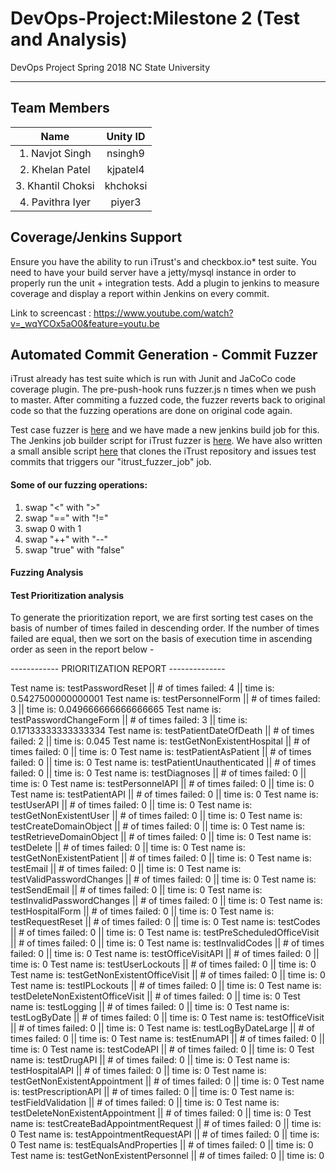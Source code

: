 # DevOps-Project:Milestone 2 (Test and Analysis)
DevOps Project Spring 2018 NC State University

----------------------------------------   
## Team Members
|Name | Unity ID |
| :---: | :---: |
|1. Navjot Singh |       nsingh9|
|2. Khelan Patel     |        kjpatel4|
|3. Khantil Choksi|        khchoksi|
|4. Pavithra Iyer    |       piyer3|

## Coverage/Jenkins Support

Ensure you have the ability to run iTrust's and checkbox.io* test suite. You need to have your build server have a jetty/mysql instance in order to properly run the unit + integration tests. Add a plugin to jenkins to measure coverage and display a report within Jenkins on every commit.

Link to screencast : https://www.youtube.com/watch?v=_wqYCOx5aO0&feature=youtu.be

## Automated Commit Generation - Commit Fuzzer

iTrust already has test suite which is run with Junit and JaCoCo code coverage plugin. The pre-push-hook runs fuzzer.js n times when we push to master. After commiting a fuzzed code, the fuzzer reverts back to original code so that the fuzzing operations are done on original code again.

Test case fuzzer is [here](Fuzzer/fuzzer.js) and we have made a new jenkins build job for this. The Jenkins job builder script for iTrust fuzzer is [here](roles/create_jobs/templates/itrust_fuzzing.yml). We have also written a small ansible script [here](fuzzing.yml) that clones the iTrust repository and issues test commits that triggers our "itrust_fuzzer_job" job.

#### Some of our fuzzing operations: 

1. swap "<" with ">"
2. swap "==" with "!="
3. swap 0 with 1
4. swap "++" with "--"
5. swap "true" with "false"

#### Fuzzing Analysis

#### Test Prioritization analysis
To generate the prioritization report, we are first sorting test cases on the basis of number of times failed in descending order. If the number of times failed are equal, then we sort on the basis of execution time in ascending order as seen in the report below - 

------------ PRIORITIZATION REPORT -------------- 

Test name is: testPasswordReset || # of times failed: 4 || time is: 0.5427500000000001
Test name is: testPersonnelForm || # of times failed: 3 || time is: 0.049666666666666665
Test name is: testPasswordChangeForm || # of times failed: 3 || time is: 0.17133333333333334
Test name is: testPatientDateOfDeath || # of times failed: 2 || time is: 0.045
Test name is: testGetNonExistentHospital || # of times failed: 0 || time is: 0
Test name is: testPatientAsPatient || # of times failed: 0 || time is: 0
Test name is: testPatientUnauthenticated || # of times failed: 0 || time is: 0
Test name is: testDiagnoses || # of times failed: 0 || time is: 0
Test name is: testPersonnelAPI || # of times failed: 0 || time is: 0
Test name is: testPatientAPI || # of times failed: 0 || time is: 0
Test name is: testUserAPI || # of times failed: 0 || time is: 0
Test name is: testGetNonExistentUser || # of times failed: 0 || time is: 0
Test name is: testCreateDomainObject || # of times failed: 0 || time is: 0
Test name is: testRetrieveDomainObject || # of times failed: 0 || time is: 0
Test name is: testDelete || # of times failed: 0 || time is: 0
Test name is: testGetNonExistentPatient || # of times failed: 0 || time is: 0
Test name is: testEmail || # of times failed: 0 || time is: 0
Test name is: testValidPasswordChanges || # of times failed: 0 || time is: 0
Test name is: testSendEmail || # of times failed: 0 || time is: 0
Test name is: testInvalidPasswordChanges || # of times failed: 0 || time is: 0
Test name is: testHospitalForm || # of times failed: 0 || time is: 0
Test name is: testRequestReset || # of times failed: 0 || time is: 0
Test name is: testCodes || # of times failed: 0 || time is: 0
Test name is: testPreScheduledOfficeVisit || # of times failed: 0 || time is: 0
Test name is: testInvalidCodes || # of times failed: 0 || time is: 0
Test name is: testOfficeVisitAPI || # of times failed: 0 || time is: 0
Test name is: testUserLockouts || # of times failed: 0 || time is: 0
Test name is: testGetNonExistentOfficeVisit || # of times failed: 0 || time is: 0
Test name is: testIPLockouts || # of times failed: 0 || time is: 0
Test name is: testDeleteNonExistentOfficeVisit || # of times failed: 0 || time is: 0
Test name is: testLogging || # of times failed: 0 || time is: 0
Test name is: testLogByDate || # of times failed: 0 || time is: 0
Test name is: testOfficeVisit || # of times failed: 0 || time is: 0
Test name is: testLogByDateLarge || # of times failed: 0 || time is: 0
Test name is: testEnumAPI || # of times failed: 0 || time is: 0
Test name is: testCodeAPI || # of times failed: 0 || time is: 0
Test name is: testDrugAPI || # of times failed: 0 || time is: 0
Test name is: testHospitalAPI || # of times failed: 0 || time is: 0
Test name is: testGetNonExistentAppointment || # of times failed: 0 || time is: 0
Test name is: testPrescriptionAPI || # of times failed: 0 || time is: 0
Test name is: testFieldValidation || # of times failed: 0 || time is: 0
Test name is: testDeleteNonExistentAppointment || # of times failed: 0 || time is: 0
Test name is: testCreateBadAppointmentRequest || # of times failed: 0 || time is: 0
Test name is: testAppointmentRequestAPI || # of times failed: 0 || time is: 0
Test name is: testEqualsAndProperties || # of times failed: 0 || time is: 0
Test name is: testGetNonExistentPersonnel || # of times failed: 0 || time is: 0

